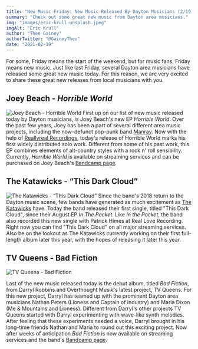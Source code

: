 ```yaml
---
title: "New Music Friday: New Music Released By Dayton Musicians (2/19)"
summary: "Check out some great new music from Dayton area musicians."
img: "images/eric-krull-unsplash.jpeg"
imgAlt: "Eric Krull"
author: "Theo Gainey"
authorTwitter: "@GaineyTheo"
date: "2021-02-19"
---
```

For some, Friday means the start of the weekend, but for music fans, Friday means new music. Just like last Friday, several Dayton area musicians have released some great new music today. For this reason, we are very excited to share these great new releases from local musicians with you.

## Joey Beach - *Horrible World*
![Joey Beach - Horrible World](/images/joey-beach-horrible-world.jpeg)
First up on our list of new music released today by Dayton musicians, is Joey Beach's new EP *Horrible World*. Over the past few years, Joey has been a part of several different area music projects, including the now-defunct pop-punk band [Manray](https://daytonmanray.bandcamp.com/). Now with the help of [Reallyreal Recordings](https://www.facebook.com/reallyrealrecordings), today's release of Horrible World marks his first widely distributed solo work. Different from some of his past work, this EP combines elements of alt-country styles with a rock n' roll sensibility. Currently, *Horrible World* is available on streaming services and can be purchased on Joey Beach's [Bandcamp page](https://joeybeach.bandcamp.com/album/horrible-world).

## The Katawicks - “This Dark Cloud”
![The Katawicks - “This Dark Cloud”](/images/katawicks-dark-cloud.jpeg)
Since the band's 2018 return to the Dayton music scene, few bands have generated as much excitement as [The Katawicks](https://www.facebook.com/thekatawicks/) have. Today the band released their first single, titled "This Dark Cloud", since their August EP *In The Pocket*. Like *In the Pocket*, the band also recorded this new single with Patrick Himes at Real Love Recording. Right now you can find "This Dark Cloud" on all major streaming services. Also be on the lookout as The Katawicks currently working on their first full-length album later this year, with the hopes of releasing it later this year.

## TV Queens - Bad Fiction
![TV Queens - Bad Fiction](/images/tv-queens-bad-fiction.jpeg)

Last of the new music released today is the debut album, titled *Bad Fiction*, from Darryl Robbins and Overthought Musik's latest project, TV Queens. For this new project, Darryl has teamed up with the prominent Dayton area musicians Nathan Peters (Lioness and Captain of industry) and Maria Dixon (Me & Mountains and Lioness). Different from Darryl's other projects TV Queens started with Darryl experimenting with wave-like synth melodies. After feeling that these experiments needed a voice, Darryl brought in his long-time friends Nathan and Maria to round out this exciting project. Now after weeks of anticipation *Bad Fiction* is now available on streaming services and the band's [Bandcamp page](https://tvqueens.bandcamp.com/).
